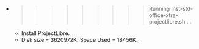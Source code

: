 * >>>>>>>>> Running inst-std-office-xtra-projectlibre.sh ...
  * Install ProjectLibre.
  * Disk size = 3620972K. Space Used = 18456K.
